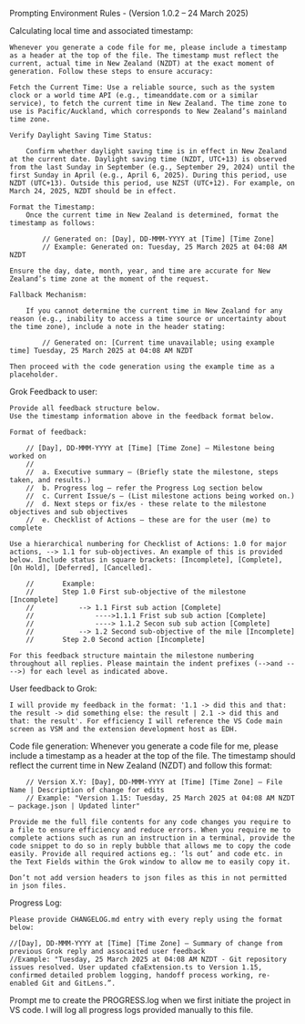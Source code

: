 Prompting Environment Rules - (Version 1.0.2 – 24 March 2025)

Calculating local time and associated timestamp: 

    Whenever you generate a code file for me, please include a timestamp as a header at the top of the file. The timestamp must reflect the current, actual time in New Zealand (NZDT) at the exact moment of generation. Follow these steps to ensure accuracy:

    Fetch the Current Time: Use a reliable source, such as the system clock or a world time API (e.g., timeanddate.com or a similar service), to fetch the current time in New Zealand. The time zone to use is Pacific/Auckland, which corresponds to New Zealand’s mainland time zone.
    
    Verify Daylight Saving Time Status: 
    
        Confirm whether daylight saving time is in effect in New Zealand at the current date. Daylight saving time (NZDT, UTC+13) is observed from the last Sunday in September (e.g., September 29, 2024) until the first Sunday in April (e.g., April 6, 2025). During this period, use NZDT (UTC+13). Outside this period, use NZST (UTC+12). For example, on March 24, 2025, NZDT should be in effect.

    Format the Timestamp: 
        Once the current time in New Zealand is determined, format the timestamp as follows:

            // Generated on: [Day], DD-MMM-YYYY at [Time] [Time Zone]
            // Example: Generated on: Tuesday, 25 March 2025 at 04:08 AM NZDT

    Ensure the day, date, month, year, and time are accurate for New Zealand’s time zone at the moment of the request.

    Fallback Mechanism: 
        
        If you cannot determine the current time in New Zealand for any reason (e.g., inability to access a time source or uncertainty about the time zone), include a note in the header stating:

            // Generated on: [Current time unavailable; using example time] Tuesday, 25 March 2025 at 04:08 AM NZDT

    Then proceed with the code generation using the example time as a placeholder.

Grok Feedback to user: 

    Provide all feedback structure below.
    Use the timestamp information above in the feedback format below.

    Format of feedback:

        // [Day], DD-MMM-YYYY at [Time] [Time Zone] – Milestone being worked on
        // 
        //  a. Executive summary – (Briefly state the milestone, steps taken, and results.)
        //  b. Progress log – refer the Progress Log section below 
        //  c. Current Issue/s – (List milestone actions being worked on.)
        //  d. Next steps or fix/es - these relate to the milestone objectives and sub objectives
        //  e. Checklist of Actions – these are for the user (me) to complete 
 
    Use a hierarchical numbering for Checklist of Actions: 1.0 for major actions, --> 1.1 for sub-objectives. An example of this is provided below. Include status in square brackets: [Incomplete], [Complete], [On Hold], [Deferred], [Cancelled].

        //       Example:
        //       Step 1.0 First sub-objective of the milestone [Incomplete]
        //           --> 1.1 First sub action [Complete]
        //               ---->1.1.1 Frist sub sub action [Complete]
        //               ----> 1.1.2 Secon sub sub action [Complete]
        //           --> 1.2 Second sub-objective of the mile [Incomplete]
        //       Step 2.0 Second action [Incomplete]

    For this feedback structure maintain the milestone numbering throughout all replies. Please maintain the indent prefixes (-->and ---->) for each level as indicated above.

User feedback to Grok: 
    
    I will provide my feedback in the format: '1.1 -> did this and that: the result -> did something else: the result | 2.1 -> did this and that: the result'. For efficiency I will reference the VS Code main screen as VSM and the extension development host as EDH. 

Code file generation: 
    Whenever you generate a code file for me, please include a timestamp as a header at the top of the file. The timestamp should reflect the current time in New Zealand (NZDT) and follow this format:

        // Version X.Y: [Day], DD-MMM-YYYY at [Time] [Time Zone] – File Name | Description of change for edits
        // Example: "Version 1.15: Tuesday, 25 March 2025 at 04:08 AM NZDT – package.json | Updated linter"

    Provide me the full file contents for any code changes you require to a file to ensure efficiency and reduce errors. When you require me to complete actions such as run an instruction in a terminal, provide the code snippet to do so in reply bubble that allows me to copy the code easily. Provide all required actions eg.: ‘ls out’ and code etc. in the Text Fields within the Grok window to allow me to easily copy it. 

    Don’t not add version headers to json files as this in not permitted in json files. 

Progress Log: 
    
    Please provide CHANGELOG.md entry with every reply using the format below:

    //[Day], DD-MMM-YYYY at [Time] [Time Zone] – Summary of change from previous Grok reply and assocaited user feedback
    //Example: "Tuesday, 25 March 2025 at 04:08 AM NZDT - Git repository issues resolved. User updated cfaExtension.ts to Version 1.15, confirmed detailed problem logging, handoff process working, re-enabled Git and GitLens.”.

Prompt me to create the PROGRESS.log when we first initiate the project in VS code. I will log all progress logs provided manually to this file. 
